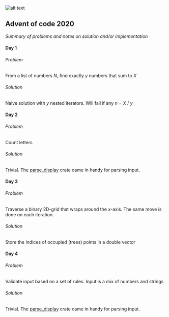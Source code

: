 ![alt text](https://rustacean.net/assets/rustacean-flat-happy.svg)

## Advent of code 2020
_Summary of problems and notes on solution and/or implementation_                                                                                                                                                 
                                                                                                                                                                                                                     
#### Day 1                                                                                                                                                                                                           
###### Problem                                                                                                                                                                                                       
From a list of numbers _N_, find exactly _y_ numbers that sum to _X_                                                                                                                                                 
###### Solution                                                                                                                                                                                                      
Naive solution with _y_ nested iterators. Will fail if any _n_ = _X_ / _y_                                                                                                                                           
                                                                                                                                                                                                                     
#### Day 2                                                                                                                                                                                                           
###### Problem                                                                                                                                                                                                       
Count letters                                                                                                                                                                                                        
###### Solution                                                                                                                                                                                                      
Trivial. The [parse_display](https://docs.rs/parse-display/) crate came in handy for parsing input.                                                                                                                  
                                                                                                                                                                                                                     
#### Day 3                                                                                                                                                                                                           
###### Problem                                                                                                                                                                                                       
Traverse a binary 2D-grid that wraps around the _x_-axis. The same move is done on each iteration.                                                                                                                   
###### Solution                                                                                                                                                                                                      
Store the indices of occupied (trees) points in a double vector                                                                                                                                                      
                                                                                                                                                                                                                     
#### Day 4                                                                                                                                                                                                           
###### Problem                                                                                                                                                                                                       
Validate input based on a set of rules. Input is a mix of numbers and strings          
###### Solution                                                                                                                                                                                                      
Trivial. The [parse_display](https://docs.rs/parse-display/) crate came in handy for parsing input. 
